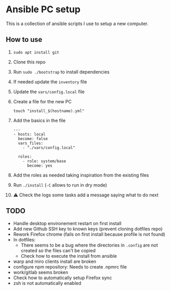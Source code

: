 # Ansible PC setup

This is a collection of ansible scripts I use to setup a new computer.

## How to use

1. `sudo apt install git`
1. Clone this repo
1. Run `sudo ./bootstrap` to install dependencies
1. If needed update the `inventory` file
1. Update the `vars/config.local` file
1. Create a file for the new PC

       touch "install_$(hostname).yml"

1. Add the basics in the file

       ---
       - hosts: local
         become: false
         vars_files:
           - "./vars/config.local"

         roles:
           - role: system/base
             become: yes

1. Add the roles as needed taking inspiration from the existing files
1. Run `./install` (`-C` allows to run in dry mode)
1. ⚠ Check the logs some tasks add a message saying what to do next


## TODO

- Handle desktop environement restart on first install
- Add new Github SSH key to known keys (prevent cloning dotfiles repo)
- Rework Firefox chrome (fails on first install because profile is not found)
- In dotfiles:
    - There seems to be a bug where the directories in `.config` are not created so the files can't be copied
    - Check how to execute the install from ansible
- warp and miro clients install are broken
- configure npm repository: Needs to create .npmrc file
- work/gitlab seems broken
- Check how to automatically setup Firefox sync
- zsh is not automatically enabled
